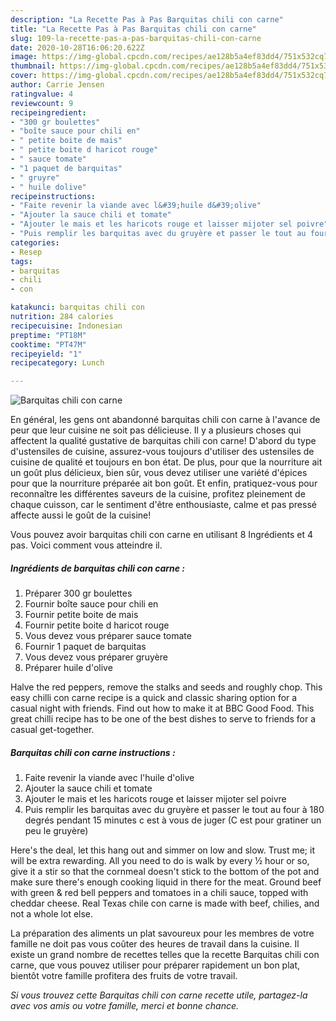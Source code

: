 ```yaml
---
description: "La Recette Pas à Pas Barquitas chili con carne"
title: "La Recette Pas à Pas Barquitas chili con carne"
slug: 109-la-recette-pas-a-pas-barquitas-chili-con-carne
date: 2020-10-28T16:06:20.622Z
image: https://img-global.cpcdn.com/recipes/ae128b5a4ef83dd4/751x532cq70/barquitas-chili-con-carne-photo-principale-de-la-recette.jpg
thumbnail: https://img-global.cpcdn.com/recipes/ae128b5a4ef83dd4/751x532cq70/barquitas-chili-con-carne-photo-principale-de-la-recette.jpg
cover: https://img-global.cpcdn.com/recipes/ae128b5a4ef83dd4/751x532cq70/barquitas-chili-con-carne-photo-principale-de-la-recette.jpg
author: Carrie Jensen
ratingvalue: 4
reviewcount: 9
recipeingredient:
- "300 gr boulettes"
- "boîte sauce pour chili en"
- " petite boite de mais"
- " petite boite d haricot rouge"
- " sauce tomate"
- "1 paquet de barquitas"
- " gruyre"
- " huile dolive"
recipeinstructions:
- "Faite revenir la viande avec l&#39;huile d&#39;olive"
- "Ajouter la sauce chili et tomate"
- "Ajouter le mais et les haricots rouge et laisser mijoter sel poivre"
- "Puis remplir les barquitas avec du gruyère et passer le tout au four à 180 degrés pendant 15 minutes c est à vous de juger (C est pour gratiner un peu le gruyère)"
categories:
- Resep
tags:
- barquitas
- chili
- con

katakunci: barquitas chili con 
nutrition: 284 calories
recipecuisine: Indonesian
preptime: "PT18M"
cooktime: "PT47M"
recipeyield: "1"
recipecategory: Lunch

---
```



![Barquitas chili con carne](https://img-global.cpcdn.com/recipes/ae128b5a4ef83dd4/751x532cq70/barquitas-chili-con-carne-photo-principale-de-la-recette.jpg)

En général, les gens ont abandonné barquitas chili con carne à l'avance de peur que leur cuisine ne soit pas délicieuse. Il y a plusieurs choses qui affectent la qualité gustative de barquitas chili con carne! D'abord du type d'ustensiles de cuisine, assurez-vous toujours d'utiliser des ustensiles de cuisine de qualité et toujours en bon état. De plus, pour que la nourriture ait un goût plus délicieux, bien sûr, vous devez utiliser une variété d'épices pour que la nourriture préparée ait bon goût. Et enfin, pratiquez-vous pour reconnaître les différentes saveurs de la cuisine, profitez pleinement de chaque cuisson, car le sentiment d'être enthousiaste, calme et pas pressé affecte aussi le goût de la cuisine!

<!--inarticleads1-->

Vous pouvez avoir barquitas chili con carne en utilisant 8 Ingrédients et 4 pas. Voici comment vous atteindre il.

##### Ingrédients de barquitas chili con carne :

1. Préparer 300 gr boulettes
1. Fournir boîte sauce pour chili en
1. Fournir  petite boite de mais
1. Fournir  petite boite d haricot rouge
1. Vous devez vous préparer  sauce tomate
1. Fournir 1 paquet de barquitas
1. Vous devez vous préparer  gruyère
1. Préparer  huile d&#39;olive


Halve the red peppers, remove the stalks and seeds and roughly chop. This easy chilli con carne recipe is a quick and classic sharing option for a casual night with friends. Find out how to make it at BBC Good Food. This great chilli recipe has to be one of the best dishes to serve to friends for a casual get-together. 

<!--inarticleads2-->

##### Barquitas chili con carne instructions :

1. Faite revenir la viande avec l&#39;huile d&#39;olive
1. Ajouter la sauce chili et tomate
1. Ajouter le mais et les haricots rouge et laisser mijoter sel poivre
1. Puis remplir les barquitas avec du gruyère et passer le tout au four à 180 degrés pendant 15 minutes c est à vous de juger (C est pour gratiner un peu le gruyère)


Here&#39;s the deal, let this hang out and simmer on low and slow. Trust me; it will be extra rewarding. All you need to do is walk by every ½ hour or so, give it a stir so that the cornmeal doesn&#39;t stick to the bottom of the pot and make sure there&#39;s enough cooking liquid in there for the meat. Ground beef with green &amp; red bell peppers and tomatoes in a chili sauce, topped with cheddar cheese. Real Texas chile con carne is made with beef, chilies, and not a whole lot else. 

<!--inarticleads1-->

<p>
La préparation des aliments un plat savoureux pour les membres de votre famille ne doit pas vous coûter des heures de travail dans la cuisine. Il existe un grand nombre de recettes telles que la recette Barquitas chili con carne, que vous pouvez utiliser pour préparer rapidement un bon plat, bientôt votre famille profitera des fruits de votre travail.
</p>

<p>
<i>Si vous trouvez cette Barquitas chili con carne recette utile, partagez-la avec vos amis ou votre famille, merci et bonne chance.</i>
</p>
